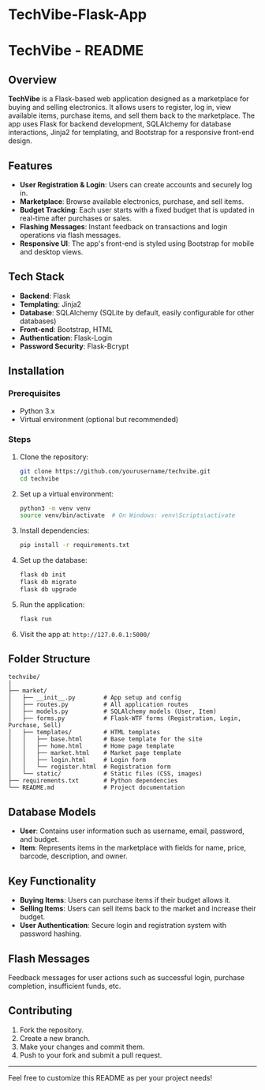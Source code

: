 # TechVibe-Flask-App

# TechVibe - README

## Overview

**TechVibe** is a Flask-based web application designed as a marketplace for buying and selling electronics. It allows users to register, log in, view available items, purchase items, and sell them back to the marketplace. The app uses Flask for backend development, SQLAlchemy for database interactions, Jinja2 for templating, and Bootstrap for a responsive front-end design.

## Features

- **User Registration & Login**: Users can create accounts and securely log in.
- **Marketplace**: Browse available electronics, purchase, and sell items.
- **Budget Tracking**: Each user starts with a fixed budget that is updated in real-time after purchases or sales.
- **Flashing Messages**: Instant feedback on transactions and login operations via flash messages.
- **Responsive UI**: The app's front-end is styled using Bootstrap for mobile and desktop views.

## Tech Stack

- **Backend**: Flask
- **Templating**: Jinja2
- **Database**: SQLAlchemy (SQLite by default, easily configurable for other databases)
- **Front-end**: Bootstrap, HTML
- **Authentication**: Flask-Login
- **Password Security**: Flask-Bcrypt

## Installation

### Prerequisites
- Python 3.x
- Virtual environment (optional but recommended)

### Steps
1. Clone the repository:
   ```bash
   git clone https://github.com/yourusername/techvibe.git
   cd techvibe
   ```

2. Set up a virtual environment:
   ```bash
   python3 -m venv venv
   source venv/bin/activate  # On Windows: venv\Scripts\activate
   ```

3. Install dependencies:
   ```bash
   pip install -r requirements.txt
   ```

4. Set up the database:
   ```bash
   flask db init
   flask db migrate
   flask db upgrade
   ```

5. Run the application:
   ```bash
   flask run
   ```

6. Visit the app at: `http://127.0.0.1:5000/`

## Folder Structure

```
techvibe/
│
├── market/
│   ├── __init__.py        # App setup and config
│   ├── routes.py          # All application routes
│   ├── models.py          # SQLAlchemy models (User, Item)
│   ├── forms.py           # Flask-WTF forms (Registration, Login, Purchase, Sell)
│   ├── templates/         # HTML templates
│   │   ├── base.html      # Base template for the site
│   │   ├── home.html      # Home page template
│   │   ├── market.html    # Market page template
│   │   ├── login.html     # Login form
│   │   └── register.html  # Registration form
│   └── static/            # Static files (CSS, images)
├── requirements.txt       # Python dependencies
└── README.md              # Project documentation
```

## Database Models

- **User**: Contains user information such as username, email, password, and budget.
- **Item**: Represents items in the marketplace with fields for name, price, barcode, description, and owner.

## Key Functionality

- **Buying Items**: Users can purchase items if their budget allows it.
- **Selling Items**: Users can sell items back to the market and increase their budget.
- **User Authentication**: Secure login and registration system with password hashing.

## Flash Messages

Feedback messages for user actions such as successful login, purchase completion, insufficient funds, etc.

## Contributing

1. Fork the repository.
2. Create a new branch.
3. Make your changes and commit them.
4. Push to your fork and submit a pull request.

---

Feel free to customize this README as per your project needs!

